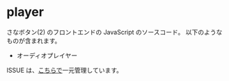 # player

さなボタン(2) のフロントエンドの JavaScript のソースコード。
以下のようなものが含まれます。

- オーディオプレイヤー

ISSUE は、[こちらで](https://github.com/sanabutton/sanabutton.github.io/issues)一元管理しています。
